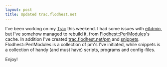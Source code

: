 ```yaml
---
layout: post
title: Updated trac.flodhest.net
---
```


I've been working on my [Trac](http://trac.flodhest.net) this weekend.
I had some issues with [eAdmin](http://trac.flodhest.net/eAdmin), but I've
somehow managed to rebuild it, from
[Flodhest::PerlModules](http://web.archive.org/)'s cache. In addition
I've created [trac.flodhest.net/pm](http://trac.flodhest.net/pm) and
[snippets](http://trac.flodhest.net/snippets). Flodhest::PerlModules is
a collection of pm's I've initiated, while snippets is a collection of
handy (and must have) scripts, programs and config-files.

Enjoy!

